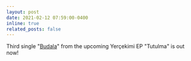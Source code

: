 ```yaml
---
layout: post
date: 2021-02-12 07:59:00-0400
inline: true
related_posts: false
---
```


Third single "[Budala](https://yercekimi.bandcamp.com/track/budala)" from the upcoming Yerçekimi EP "Tutulma" is out now!
